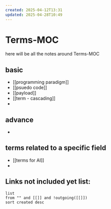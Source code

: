 ```yaml
---
created: 2025-04-12T13:31
updated: 2025-04-28T10:49
---
```


# Terms-MOC

here will be all the notes around Terms-MOC

## basic

- [[programming paradigm]]
- [[psuedo code]]
- [[payload]]
- [[term - cascading]]
- 

## advance

- 


## terms related to a specific field

- [[terms for AI]]
- 



## **Links not included yet list:**
```dataview
list
from "" and [[]] and !outgoing([[]])
sort created desc
```


